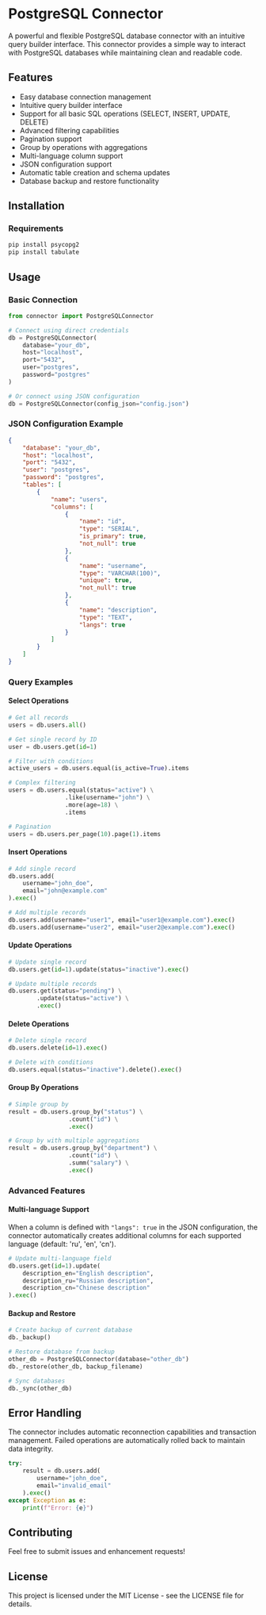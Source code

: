 # PostgreSQL Connector

A powerful and flexible PostgreSQL database connector with an intuitive query builder interface. This connector provides a simple way to interact with PostgreSQL databases while maintaining clean and readable code.

## Features

- Easy database connection management
- Intuitive query builder interface
- Support for all basic SQL operations (SELECT, INSERT, UPDATE, DELETE)
- Advanced filtering capabilities
- Pagination support
- Group by operations with aggregations
- Multi-language column support
- JSON configuration support
- Automatic table creation and schema updates
- Database backup and restore functionality

## Installation

### Requirements

```bash
pip install psycopg2
pip install tabulate
```

## Usage

### Basic Connection

```python
from connector import PostgreSQLConnector

# Connect using direct credentials
db = PostgreSQLConnector(
    database="your_db",
    host="localhost",
    port="5432",
    user="postgres",
    password="postgres"
)

# Or connect using JSON configuration
db = PostgreSQLConnector(config_json="config.json")
```

### JSON Configuration Example

```json
{
    "database": "your_db",
    "host": "localhost",
    "port": "5432",
    "user": "postgres",
    "password": "postgres",
    "tables": [
        {
            "name": "users",
            "columns": [
                {
                    "name": "id",
                    "type": "SERIAL",
                    "is_primary": true,
                    "not_null": true
                },
                {
                    "name": "username",
                    "type": "VARCHAR(100)",
                    "unique": true,
                    "not_null": true
                },
                {
                    "name": "description",
                    "type": "TEXT",
                    "langs": true
                }
            ]
        }
    ]
}
```

### Query Examples

#### Select Operations

```python
# Get all records
users = db.users.all()

# Get single record by ID
user = db.users.get(id=1)

# Filter with conditions
active_users = db.users.equal(is_active=True).items

# Complex filtering
users = db.users.equal(status="active") \
                .like(username="john") \
                .more(age=18) \
                .items

# Pagination
users = db.users.per_page(10).page(1).items
```

#### Insert Operations

```python
# Add single record
db.users.add(
    username="john_doe",
    email="john@example.com"
).exec()

# Add multiple records
db.users.add(username="user1", email="user1@example.com").exec()
db.users.add(username="user2", email="user2@example.com").exec()
```

#### Update Operations

```python
# Update single record
db.users.get(id=1).update(status="inactive").exec()

# Update multiple records
db.users.get(status="pending") \
        .update(status="active") \
        .exec()
```

#### Delete Operations

```python
# Delete single record
db.users.delete(id=1).exec()

# Delete with conditions
db.users.equal(status="inactive").delete().exec()
```

#### Group By Operations

```python
# Simple group by
result = db.users.group_by("status") \
                 .count("id") \
                 .exec()

# Group by with multiple aggregations
result = db.users.group_by("department") \
                 .count("id") \
                 .summ("salary") \
                 .exec()
```

### Advanced Features

#### Multi-language Support

When a column is defined with `"langs": true` in the JSON configuration, the connector automatically creates additional columns for each supported language (default: 'ru', 'en', 'cn').

```python
# Update multi-language field
db.users.get(id=1).update(
    description_en="English description",
    description_ru="Russian description",
    description_cn="Chinese description"
).exec()
```

#### Backup and Restore

```python
# Create backup of current database
db._backup()

# Restore database from backup
other_db = PostgreSQLConnector(database="other_db")
db._restore(other_db, backup_filename)

# Sync databases
db._sync(other_db)
```

## Error Handling

The connector includes automatic reconnection capabilities and transaction management. Failed operations are automatically rolled back to maintain data integrity.

```python
try:
    result = db.users.add(
        username="john_doe",
        email="invalid_email"
    ).exec()
except Exception as e:
    print(f"Error: {e}")
```

## Contributing

Feel free to submit issues and enhancement requests!

## License

This project is licensed under the MIT License - see the LICENSE file for details.
